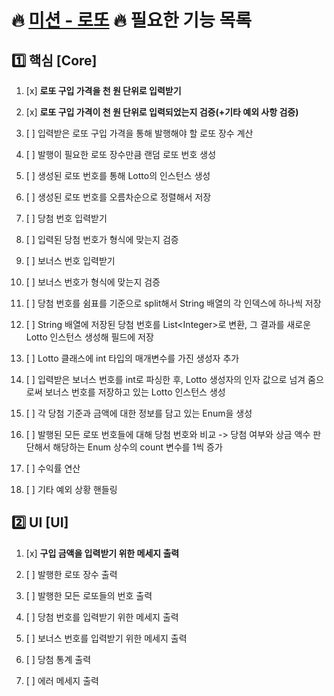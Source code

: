# 🔥 [미션 - 로또](https://marked-duck-24a.notion.site/708fa2393f754d54b3facf5e31250367?v=be9a3af220774af1bb1453616c0330b9) 🔥 필요한 기능 목록 

## 1️⃣ 핵심 [Core]
1. [x] **로또 구입 가격을 천 원 단위로 입력받기**
2. [x] **로또 구입 가격이 천 원 단위로 입력되었는지 검증(+기타 예외 사항 검증)**


1. [ ] 입력받은 로또 구입 가격을 통해 발행해야 할 로또 장수 계산
2. [ ] 발행이 필요한 로또 장수만큼 랜덤 로또 번호 생성
3. [ ] 생성된 로또 번호를 통해 Lotto의 인스턴스 생성
4. [ ] 생성된 로또 번호를 오름차순으로 정렬해서 저장


1. [ ] 당첨 번호 입력받기
2. [ ] 입력된 당첨 번호가 형식에 맞는지 검증
3. [ ] 보너스 번호 입력받기
4. [ ] 보너스 번호가 형식에 맞는지 검증


1. [ ] 당첨 번호를 쉼표를 기준으로 split해서 String 배열의 각 인덱스에 하나씩 저장
2. [ ] String 배열에 저장된 당첨 번호를 List\<Integer\>로 변환, 그 결과를 새로운 Lotto 인스턴스 생성해 필드에 저장
3. [ ] Lotto 클래스에 int 타입의 매개변수를 가진 생성자 추가
4. [ ] 입력받은 보너스 번호를 int로 파싱한 후, Lotto 생성자의 인자 값으로 넘겨 줌으로써 보너스 번호를 저장하고 있는 Lotto 인스턴스 생성


1. [ ] 각 당첨 기준과 금액에 대한 정보를 담고 있는 Enum을 생성
2. [ ] 발행된 모든 로또 번호들에 대해 당첨 번호와 비교 -> 당첨 여부와 상금 액수 판단해서 해당하는 Enum 상수의 count 변수를 1씩 증가


1. [ ] 수익률 연산


1. [ ] 기타 예외 상황 핸들링


## 2️⃣ UI [UI]
1. [x] **구입 금액을 입력받기 위한 메세지 출력**
2. [ ] 발행한 로또 장수 출력
3. [ ] 발행한 모든 로또들의 번호 출력


1. [ ] 당첨 번호를 입력받기 위한 메세지 출력
2. [ ] 보너스 번호를 입력받기 위한 메세지 출력


1. [ ] 당첨 통계 출력


2. [ ] 에러 메세지 출력